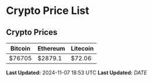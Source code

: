 # Crypto Price List

## Crypto Prices
| Bitcoin | Ethereum | Litecoin |
| ------- | -------- | -------- |
| $76705 | $2879.1 | $72.06 |
**Last Updated:** 2024-11-07 18:53 UTC
**Last Updated:** $DATE$
